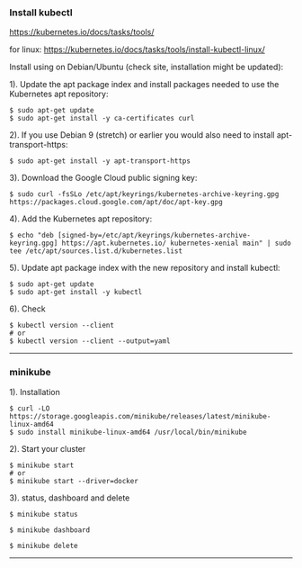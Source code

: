 ### Install kubectl

https://kubernetes.io/docs/tasks/tools/

for linux: https://kubernetes.io/docs/tasks/tools/install-kubectl-linux/ 

Install using on Debian/Ubuntu (check site, installation might be updated):

1). Update the apt package index and install packages needed to use the Kubernetes apt repository:

    $ sudo apt-get update
    $ sudo apt-get install -y ca-certificates curl

2). If you use Debian 9 (stretch) or earlier you would also need to install apt-transport-https:

    $ sudo apt-get install -y apt-transport-https

3). Download the Google Cloud public signing key:

    $ sudo curl -fsSLo /etc/apt/keyrings/kubernetes-archive-keyring.gpg https://packages.cloud.google.com/apt/doc/apt-key.gpg

4). Add the Kubernetes apt repository:

    $ echo "deb [signed-by=/etc/apt/keyrings/kubernetes-archive-keyring.gpg] https://apt.kubernetes.io/ kubernetes-xenial main" | sudo tee /etc/apt/sources.list.d/kubernetes.list

5). Update apt package index with the new repository and install kubectl:

    $ sudo apt-get update
    $ sudo apt-get install -y kubectl

6). Check

    $ kubectl version --client 
    # or
    $ kubectl version --client --output=yaml 

------------------------------------------------------------------------

### minikube

1). Installation

    $ curl -LO https://storage.googleapis.com/minikube/releases/latest/minikube-linux-amd64
    $ sudo install minikube-linux-amd64 /usr/local/bin/minikube

2). Start your cluster

    $ minikube start
    # or
    $ minikube start --driver=docker

3). status, dashboard and delete

    $ minikube status

    $ minikube dashboard

    $ minikube delete

------------------------------------------------------------------------
    